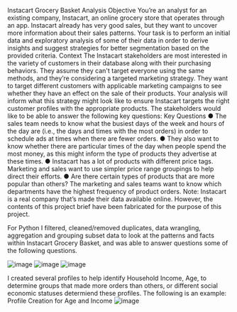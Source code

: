Instacart Grocery Basket Analysis
Objective
You’re an analyst for an existing company, Instacart, an online grocery store that operates through an app. Instacart already has very good sales, but they
want to uncover more information about their sales patterns. Your task is to perform an initial data and exploratory analysis of some of their data in order
to derive insights and suggest strategies for better segmentation based on the provided criteria.
Context
The Instacart stakeholders are most interested in the variety of customers in their database along with their purchasing behaviors. They assume they can't target everyone using the same methods, and they’re considering a targeted marketing strategy. They want to target different customers with applicable marketing campaigns to see whether they have an effect on the sale of their products. Your analysis will inform what this strategy might look like to ensure Instacart targets the right customer profiles with the appropriate products. The stakeholders would like to be able to answer the following key questions:
Key Questions
● The sales team needs to know what the busiest days of the week and hours of the day are (i.e., the days and times with the most orders) in order to schedule ads at
times when there are fewer orders.
● They also want to know whether there are particular times of the day when people spend the most money, as this might inform the type of products they advertise at
these times.
● Instacart has a lot of products with different price tags. Marketing and sales want to use simpler price range groupings to help direct their efforts.
● Are there certain types of products that are more popular than others? The marketing and sales teams want to know which departments have the highest frequency of
product orders.
Note: Instacart is a real company that’s made their data available online. However, the contents of this project brief have been fabricated for the purpose of this project.

For Python I filtered, cleaned/removed duplicates, data wrangling, aggregation and grouping subset data to look at the patterns and facts within Instacart Grocery Basket, and was able to answer questions some of the following questions. 

![image](https://github.com/LordAshTurner/Python/assets/159558850/10a436e5-2cf2-421e-941f-d4504ee9b3ee)
![image](https://github.com/LordAshTurner/Python/assets/159558850/451dfb5f-8d2d-487a-8bd1-4d6fa31337dd)
![image](https://github.com/LordAshTurner/Python/assets/159558850/65f6f772-9885-4ba5-a919-b68f91febb57)

I created several profiles to help identify Household Income, Age, to determine groups that made more orders than others, or different social economic statuses determiend these profiles.  The following is an example: 
Profile Creation for Age and Income
![image](https://github.com/LordAshTurner/Python/assets/159558850/6b23d73f-a6ef-48e3-8342-57eabb35e2f3)

